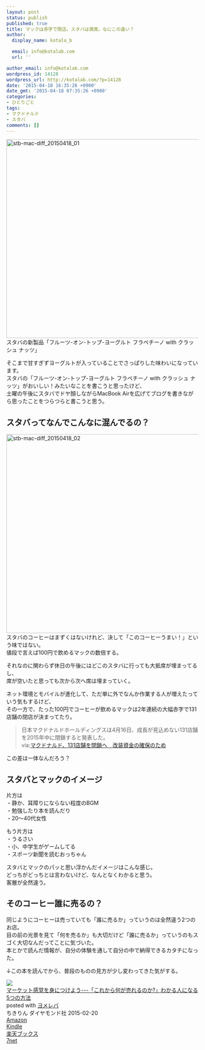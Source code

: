 ```yaml
---
layout: post
status: publish
published: true
title: マックは赤字で閉店。スタバは満席。なにこの違い？
author:
  display_name: kotala_b

  email: info@kotalab.com
  url: ''

author_email: info@kotalab.com
wordpress_id: 14128
wordpress_url: http://kotalab.com/?p=14128
date: '2015-04-18 16:35:26 +0900'
date_gmt: '2015-04-18 07:35:26 +0900'
categories:
- ひとりごと
tags:
- マクドナルド
- スタバ
comments: []
---
```

<p><img src="http://kotalab.com/wp-content/uploads/2015/04/stb-mac-diff_20150418_01-780x520.jpg" alt="stb-mac-diff_20150418_01" width="780" height="520" class="aligncenter size-large wp-image-14130" /><br />
スタバの新製品「フルーツ-オン-トップ-ヨーグルト フラペチーノ with クラッシュ ナッツ」</p>
<p>そこまで甘すぎずヨーグルトが入っていることでさっぱりした味わいになっています。<br />
スタバの「フルーツ-オン-トップ-ヨーグルト フラペチーノ with クラッシュ ナッツ」がおいしい！みたいなことを書こうと思ったけど、<br />
土曜の午後にスタバでドヤ顏しながらMacBook Airを広げてブログを書きながら思ったことをつらつらと書こうと思う。<br />
<!--more--></p>
<h2>スタバってなんでこんなに混んでるの？</h2>
<p><img src="http://kotalab.com/wp-content/uploads/2015/04/stb-mac-diff_20150418_02-780x520.jpg" alt="stb-mac-diff_20150418_02" width="780" height="520" class="aligncenter size-large wp-image-14131" /><br />
スタバのコーヒーはまずくはないけれど、決して「このコーヒーうまい！」という味ではない。<br />
値段で言えば100円で飲めるマックの数倍する。</p>
<p>それなのに関わらず休日の午後にはどこのスタバに行っても大抵席が埋まってるし、<br />
席が空いたと思っても次から次へ席は埋まっていく。</p>
<p>ネット環境とモバイルが進化して、ただ単に外でなんか作業する人が増えたっていう気もするけど、<br />
その一方で、たった100円でコーヒーが飲めるマックは2年連続の大幅赤字で131店舗の閉店が決まってたり。</p>
<blockquote><p>日本マクドナルドホールディングスは4月16日、成長が見込めない131店舗を2015年中に閉鎖すると発表した。<br />
via:<a href="http://www.huffingtonpost.jp/2015/04/16/mcdonald-renovation_n_7076916.html" target="_blank">マクドナルド、131店舗を閉鎖へ　改装資金の確保のため</a><a href="http://b.hatena.ne.jp/entry/http://www.huffingtonpost.jp/2015/04/16/mcdonald-renovation_n_7076916.html" target="_blank"><img border="0" src="http://b.hatena.ne.jp/entry/image/http://www.huffingtonpost.jp/2015/04/16/mcdonald-renovation_n_7076916.html" alt="" /></a>
</p></blockquote>
<p>この差は一体なんだろう？</p>
<h2>スタバとマックのイメージ</h2>
<p>片方は<br />
・静か、耳障りにならない程度のBGM<br />
・勉強したり本を読んだり<br />
・20〜40代女性</p>
<p>もう片方は<br />
・うるさい<br />
・小、中学生がゲームしてる<br />
・スポーツ新聞を読むおっちゃん</p>
<p>スタバとマックのパッと思い浮かんだイメージはこんな感じ。<br />
どっちがどっちとは言わないけど、なんとなくわかると思う。<br />
客層が全然違う。</p>
<h2>そのコーヒー誰に売るの？</h2>
<p>同じようにコーヒーは売っていても「誰に売るか」っていうのは全然違う2つのお店。<br />
目の前の光景を見て「何を売るか」も大切だけど「誰に売るか」っていうのもスゴく大切なんだってことに気づいた。<br />
本とかで読んだ情報が、自分の体験を通して自分の中で納得できるカタチになった。</p>
<p>&darr;この本を読んでから、普段のものの見方が少し変わってきた気がする。</p>
<div class="booklink-box">
<div class="booklink-image"><a href="http://www.amazon.co.jp/exec/obidos/asin/4478064784/same-22/" rel="nofollow" target="_blank"><img src="http://ecx.images-amazon.com/images/I/51GLVSqdPLL._SL160_.jpg" style="border: none;" /></a></div>
<div class="booklink-info">
<div class="booklink-name"><a href="http://www.amazon.co.jp/exec/obidos/asin/4478064784/same-22/" rel="nofollow" target="_blank">マーケット感覚を身につけよう---「これから何が売れるのか?」わかる人になる5つの方法</a>
<div class="booklink-powered-date">posted with <a href="http://yomereba.com" rel="nofollow" target="_blank">ヨメレバ</a></div>
</div>
<div class="booklink-detail">ちきりん ダイヤモンド社 2015-02-20    </div>
<div class="booklink-link2">
<div class="shoplinkamazon"><a href="http://www.amazon.co.jp/exec/obidos/asin/4478064784/same-22/" rel="nofollow" target="_blank">Amazon</a></div>
<div class="shoplinkkindle"><a href="http://www.amazon.co.jp/exec/obidos/ASIN/B00TPC8JXE/same-22/" rel="nofollow" target="_blank">Kindle</a></div>
<div class="shoplinkrakuten"><a href="http://c.af.moshimo.com/af/c/click?a_id=374939&p_id=56&pc_id=56&pl_id=637&s_v=b5Rz2P0601xu&url=http%3A%2F%2Fbooks.rakuten.co.jp%2Frb%2F13092091%2F" rel="nofollow" target="_blank">楽天ブックス</a><img src="http://i.af.moshimo.com/af/i/impression?a_id=374939&p_id=56&pc_id=56&pl_id=637" width="1" height="1" style="border:none;"></div>
<div class="shoplinkseven"><a href="http://ck.jp.ap.valuecommerce.com/servlet/referral?sid=2967684&pid=881104827&vc_url=http%3A%2F%2Fwww.7netshopping.jp%2Fbooks%2Fsearch_result%2F%3Fctgy%3Dbooks%26code%3D4478064784" target="_blank">7net</a><img src="http://atq.ad.valuecommerce.com/servlet/atq/gifbanner?sid=2967684&pid=881104827" height="1" width="1" border="0"></div>
</p></div>
</div>
<div class="booklink-footer"></div>
</div>
